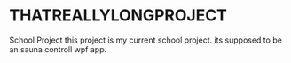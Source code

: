 # THATREALLYLONGPROJECT
School Project
this project is my current school project. its supposed to be an sauna controll wpf app.
